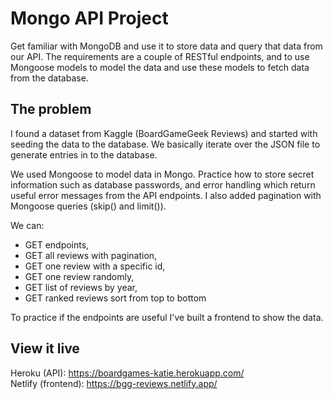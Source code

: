 # Mongo API Project

Get familiar with MongoDB and use it to store data and query that data from our API.
The requirements are a couple of RESTful endpoints, and to use Mongoose models to model the data and use these models to fetch data from the database.

## The problem

I found a dataset from Kaggle (BoardGameGeek Reviews) and started with seeding the data to the database. We basically iterate over the JSON file to generate entries in to the database.

We used Mongoose to model data in Mongo. Practice how to store secret information such as database passwords, and error handling which return useful error messages from the API endpoints. I also added pagination with Mongoose queries (skip() and limit()).

We can:

- GET endpoints,
- GET all reviews with pagination,
- GET one review with a specific id,
- GET one review randomly,
- GET list of reviews by year,
- GET ranked reviews sort from top to bottom

To practice if the endpoints are useful I've built a frontend to show the data.

## View it live

Heroku (API): https://boardgames-katie.herokuapp.com/ \
Netlify (frontend): https://bgg-reviews.netlify.app/
